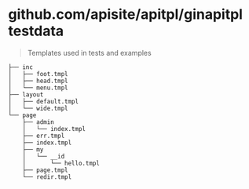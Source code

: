 # github.com/apisite/apitpl/ginapitpl testdata
> Templates used in tests and examples

```
├── inc
│   ├── foot.tmpl
│   ├── head.tmpl
│   └── menu.tmpl
├── layout
│   ├── default.tmpl
│   └── wide.tmpl
└── page
    ├── admin
    │   └── index.tmpl
    ├── err.tmpl
    ├── index.tmpl
    ├── my
    │   └── __id
    │       └── hello.tmpl
    ├── page.tmpl
    └── redir.tmpl
```
